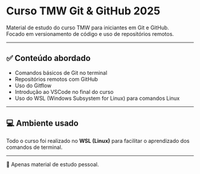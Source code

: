 # Curso TMW Git & GitHub 2025

Material de estudo do curso TMW para iniciantes em Git e GitHub.  
Focado em versionamento de código e uso de repositórios remotos.

---

## ✅ Conteúdo abordado

- Comandos básicos de Git no terminal
- Repositórios remotos com GitHub
- Uso do Gitflow
- Introdução ao VSCode no final do curso
- Uso do WSL (Windows Subsystem for Linux) para comandos Linux

---

## 💻 Ambiente usado

Todo o curso foi realizado no **WSL (Linux)** para facilitar o aprendizado dos comandos de terminal.

---

📌 Apenas material de estudo pessoal.

